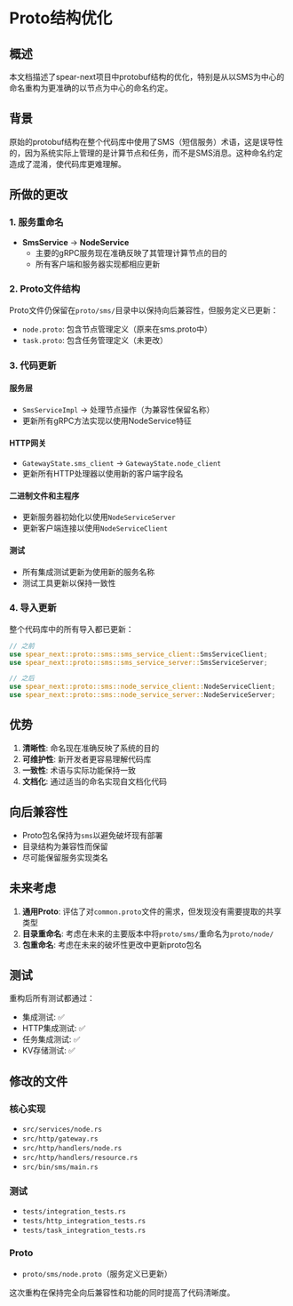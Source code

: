 # Proto结构优化

## 概述

本文档描述了spear-next项目中protobuf结构的优化，特别是从以SMS为中心的命名重构为更准确的以节点为中心的命名约定。

## 背景

原始的protobuf结构在整个代码库中使用了SMS（短信服务）术语，这是误导性的，因为系统实际上管理的是计算节点和任务，而不是SMS消息。这种命名约定造成了混淆，使代码库更难理解。

## 所做的更改

### 1. 服务重命名

- **SmsService** → **NodeService**
  - 主要的gRPC服务现在准确反映了其管理计算节点的目的
  - 所有客户端和服务器实现都相应更新

### 2. Proto文件结构

Proto文件仍保留在`proto/sms/`目录中以保持向后兼容性，但服务定义已更新：

- `node.proto`: 包含节点管理定义（原来在sms.proto中）
- `task.proto`: 包含任务管理定义（未更改）

### 3. 代码更新

#### 服务层
- `SmsServiceImpl` → 处理节点操作（为兼容性保留名称）
- 更新所有gRPC方法实现以使用NodeService特征

#### HTTP网关
- `GatewayState.sms_client` → `GatewayState.node_client`
- 更新所有HTTP处理器以使用新的客户端字段名

#### 二进制文件和主程序
- 更新服务器初始化以使用`NodeServiceServer`
- 更新客户端连接以使用`NodeServiceClient`

#### 测试
- 所有集成测试更新为使用新的服务名称
- 测试工具更新以保持一致性

### 4. 导入更新

整个代码库中的所有导入都已更新：
```rust
// 之前
use spear_next::proto::sms::sms_service_client::SmsServiceClient;
use spear_next::proto::sms::sms_service_server::SmsServiceServer;

// 之后
use spear_next::proto::sms::node_service_client::NodeServiceClient;
use spear_next::proto::sms::node_service_server::NodeServiceServer;
```

## 优势

1. **清晰性**: 命名现在准确反映了系统的目的
2. **可维护性**: 新开发者更容易理解代码库
3. **一致性**: 术语与实际功能保持一致
4. **文档化**: 通过适当的命名实现自文档化代码

## 向后兼容性

- Proto包名保持为`sms`以避免破坏现有部署
- 目录结构为兼容性而保留
- 尽可能保留服务实现类名

## 未来考虑

1. **通用Proto**: 评估了对`common.proto`文件的需求，但发现没有需要提取的共享类型
2. **目录重命名**: 考虑在未来的主要版本中将`proto/sms/`重命名为`proto/node/`
3. **包重命名**: 考虑在未来的破坏性更改中更新proto包名

## 测试

重构后所有测试都通过：
- 集成测试: ✅
- HTTP集成测试: ✅
- 任务集成测试: ✅
- KV存储测试: ✅

## 修改的文件

### 核心实现
- `src/services/node.rs`
- `src/http/gateway.rs`
- `src/http/handlers/node.rs`
- `src/http/handlers/resource.rs`
- `src/bin/sms/main.rs`

### 测试
- `tests/integration_tests.rs`
- `tests/http_integration_tests.rs`
- `tests/task_integration_tests.rs`

### Proto
- `proto/sms/node.proto`（服务定义已更新）

这次重构在保持完全向后兼容性和功能的同时提高了代码清晰度。